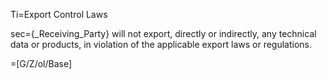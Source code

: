 Ti=Export Control Laws

sec={_Receiving_Party} will not export, directly or indirectly, any technical data or products, in violation of the applicable export laws or regulations.

=[G/Z/ol/Base]
